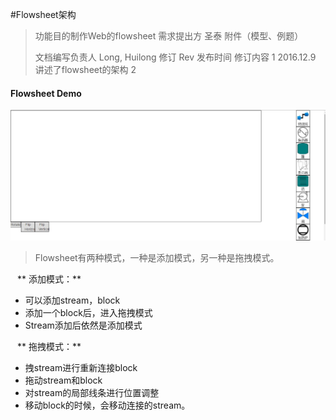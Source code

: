 
#Flowsheet架构

> 功能目的制作Web的flowsheet 需求提出方 圣泰 附件（模型、例题）
>
> 文档编写负责人 Long, Huilong 修订 Rev 发布时间 修订内容 1 2016.12.9 讲述了flowsheet的架构 2


#### **Flowsheet Demo**
![DEMO](../images/001.jpg)

>Flowsheet有两种模式，一种是添加模式，另一种是拖拽模式。

` `
** 添加模式：**
* 可以添加stream，block	
* 添加一个block后，进入拖拽模式
* Stream添加后依然是添加模式

` `
** 拖拽模式：**
* 拽stream进行重新连接block
* 拖动stream和block
* 对stream的局部线条进行位置调整
* 移动block的时候，会移动连接的stream。
